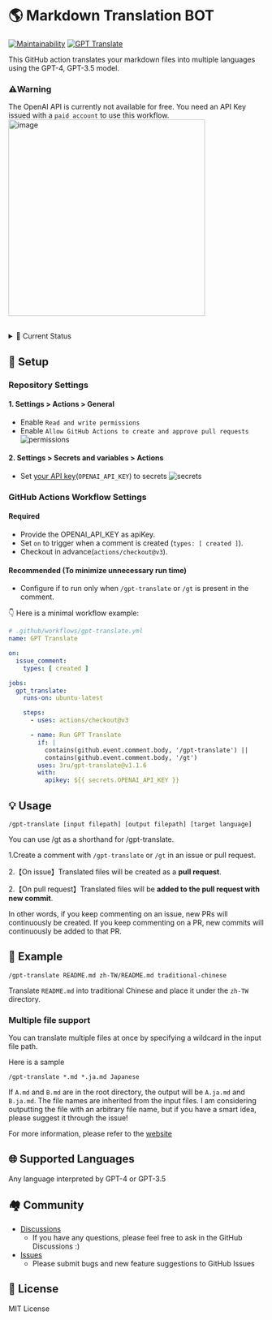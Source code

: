 # 🌎 Markdown Translation BOT
[![Maintainability](https://api.codeclimate.com/v1/badges/a13ea4f37913ba6ba570/maintainability)](https://codeclimate.com/github/3ru/gpt-translate/maintainability)
[![GPT Translate](https://github.com/3ru/gpt-translate/actions/workflows/gpt-translate.yml/badge.svg)](https://github.com/3ru/gpt-translate/actions/workflows/gpt-translate.yml)

This GitHub action translates your markdown files into multiple languages using the GPT-4, GPT-3.5 model.

### ⚠️**Warning**
The OpenAI API is currently not available for free. You need an API Key issued with a `paid account` to use this workflow.  
<img width="387" alt="image" src="https://github.com/3ru/gpt-translate/assets/69892552/8c803edb-85ef-41ee-a4be-be52b3a30eba">

<br/>

<details><summary>🧐 Current Status</summary>
<p>

- The action supports translating **markdown(`.md`) and markdown-jsx(`.mdx`) files only**.

- The command can be executed exclusively by individuals with **write permissions to the repository**.

These limitations prevent API abuse by non-trusted parties.

</p>
</details> 

## 🔧 Setup

### Repository Settings

#### 1. Settings > Actions > General

- Enable `Read and write permissions`
- Enable `Allow GitHub Actions to create and approve pull requests`
  ![permissions](https://user-images.githubusercontent.com/69892552/228692074-d8d009a8-9272-4023-97b1-3cbc637d5d84.jpg)

#### 2. Settings > Secrets and variables > Actions

- Set [your API key](https://platform.openai.com/account/api-keys)(`OPENAI_API_KEY`) to secrets
  ![secrets](https://user-images.githubusercontent.com/69892552/228692421-22d7db33-4e32-4f28-b166-45b4d3ce2b11.jpg)


### GitHub Actions Workflow Settings

#### Required
- Provide the OPENAI_API_KEY as apiKey.
- Set `on` to trigger when a comment is created (`types: [ created ]`).
- Checkout in advance(`actions/checkout@v3`).

#### Recommended (To minimize unnecessary run time)
- Configure if to run only when `/gpt-translate` or `/gt` is present in the comment.


👇 Here is a minimal workflow example:
```yaml
# .github/workflows/gpt-translate.yml
name: GPT Translate

on:
  issue_comment:
    types: [ created ]

jobs:
  gpt_translate:
    runs-on: ubuntu-latest

    steps:
      - uses: actions/checkout@v3

      - name: Run GPT Translate
        if: |
          contains(github.event.comment.body, '/gpt-translate') || 
          contains(github.event.comment.body, '/gt')
        uses: 3ru/gpt-translate@v1.1.6
        with:
          apikey: ${{ secrets.OPENAI_API_KEY }}
```


## 💡 Usage

```
/gpt-translate [input filepath] [output filepath] [target language] 
```
You can use /gt as a shorthand for /gpt-translate.

1.Create a comment with `/gpt-translate` or `/gt` in an issue or pull request.

2.【On issue】Translated files will be created as a **pull request**.

2.【On pull request】Translated files will be **added to the pull request with new commit**.

In other words, if you keep commenting on an issue, new PRs will continuously be created.
If you keep commenting on a PR, new commits will continuously be added to that PR.

## 📝 Example
```
/gpt-translate README.md zh-TW/README.md traditional-chinese
```
Translate `README.md` into traditional Chinese and place it under the `zh-TW` directory.

### Multiple file support

You can translate multiple files at once by specifying a wildcard in the input file path.

Here is a sample
```
/gpt-translate *.md *.ja.md Japanese
```
If `A.md` and `B.md` are in the root directory, the output will be `A.ja.md` and `B.ja.md`. The file names are inherited from the input files.
I am considering outputting the file with an arbitrary file name, but if you have a smart idea, please suggest it through the issue!

For more information, please refer to the [website](https://g-t.vercel.app/docs/references/path-builder)

## 🌐 Supported Languages
Any language interpreted by GPT-4 or GPT-3.5

## 🏘️ Community
- [Discussions](https://github.com/3ru/gpt-translate/discussions)
  - If you have any questions, please feel free to ask in the GitHub Discussions :)
- [Issues](https://github.com/3ru/gpt-translate/issues)
  - Please submit bugs and new feature suggestions to GitHub Issues

## 📃 License
MIT License
